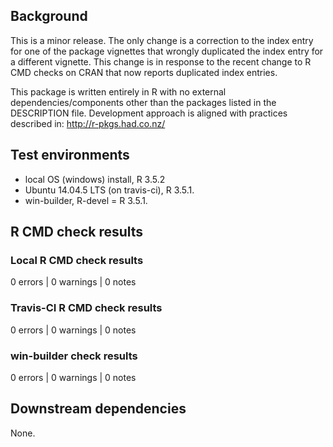 
## Background

This is a minor release.  The only change is a correction to the index entry for one of the package vignettes that wrongly duplicated the index entry for a different vignette.
This change is in response to the recent change to R CMD checks on CRAN that now reports duplicated index entries.

This package is written entirely in R with no external dependencies/components other than the packages listed in the DESCRIPTION file.
Development approach is aligned with practices described in:
http://r-pkgs.had.co.nz/

## Test environments

* local OS (windows) install, R 3.5.2
* Ubuntu 14.04.5 LTS (on travis-ci), R 3.5.1.
* win-builder, R-devel = R 3.5.1.

## R CMD check results

### Local R CMD check results

0 errors | 0 warnings | 0 notes

### Travis-CI R CMD check results

0 errors | 0 warnings | 0 notes

### win-builder check results

0 errors | 0 warnings | 0 notes

## Downstream dependencies

None.
